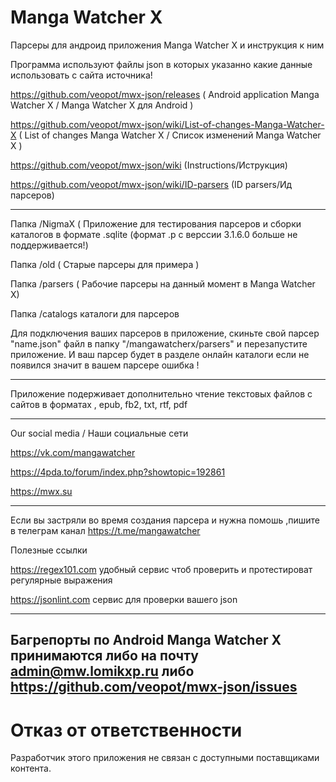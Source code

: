 # Manga Watcher X
Парсеры для андроид приложения Manga Watcher X и инструкция к ним 

Программа используют файлы json 
в которых указанно какие данные использовать с сайта источника!

https://github.com/veopot/mwx-json/releases 
( Android application Manga Watcher X / Manga Watcher X для Android )

https://github.com/veopot/mwx-json/wiki/List-of-changes-Manga-Watcher-X 
( List of changes Manga Watcher X / Список изменений Manga Watcher X )


https://github.com/veopot/mwx-json/wiki 
(Instructions/Иструкция)

https://github.com/veopot/mwx-json/wiki/ID-parsers 
(ID parsers/Ид парсеров)

--------------------------
Папка /NigmaX ( Приложение для тестирования парсеров и 
сборки каталогов в формате .sqlite 
(формат .p с верссии 3.1.6.0 больше не поддерживается!)

Папка /old ( Старые парсеры для примера )

Папка  /parsers ( Рабочие парсеры на данный момент в Manga Watcher X)

Папка  /catalogs каталоги для парсеров 

Для подключения ваших парсеров в приложение, скиньте свой  парсер "name.json" файл
в папку "/mangawatcherx/parsers" и перезапустите приложение.
И ваш парсер будет в разделе онлайн каталоги 
если не появился значит в вашем парсере ошибка !

--------------------------
Приложение подерживает дополнительно  чтение текстовых файлов с сайтов в форматах 
, epub, fb2, txt, rtf, pdf

--------------------------
Our social media  / Наши социальные сети 

https://vk.com/mangawatcher

https://4pda.to/forum/index.php?showtopic=192861

https://mwx.su 

--------------------------
Если вы застряли во время создания парсера
и нужна помошь ,пишите в телеграм канал
https://t.me/mangawatcher

Полезные ссылки

https://regex101.com удобный сервис чтоб проверить и протестироват регулярные выражения

https://jsonlint.com сервис для проверки вашего json


--------------------------

Багрепорты по Android Manga Watcher X принимаются либо на 
почту admin@mw.lomikxp.ru 
либо
https://github.com/veopot/mwx-json/issues
--------------------------
# Отказ от ответственности
Разработчик этого приложения не связан с доступными поставщиками контента.
